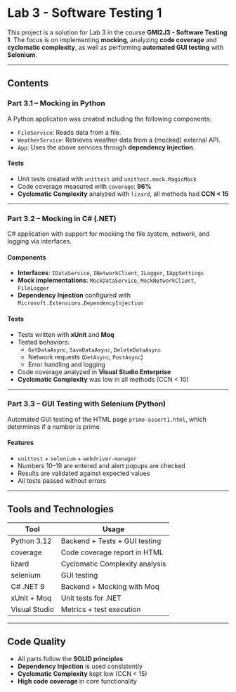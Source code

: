 # Lab 3 - Software Testing 1

This project is a solution for Lab 3 in the course **GMI2J3 - Software Testing 1**. The focus is on implementing **mocking**, analyzing **code coverage** and **cyclomatic complexity**, as well as performing **automated GUI testing** with **Selenium**.

---

## Contents

### Part 3.1 – Mocking in Python

A Python application was created including the following components:

- `FileService`: Reads data from a file.  
- `WeatherService`: Retrieves weather data from a (mocked) external API.  
- `App`: Uses the above services through **dependency injection**.  

#### Tests

- Unit tests created with `unittest` and `unittest.mock.MagicMock`  
- Code coverage measured with `coverage`: **96%**  
- **Cyclomatic Complexity** analyzed with `lizard`, all methods had **CCN < 15**

---

### Part 3.2 – Mocking in C# (.NET)

C# application with support for mocking the file system, network, and logging via interfaces.

#### Components

- **Interfaces**: `IDataService`, `INetworkClient`, `ILogger`, `IAppSettings`  
- **Mock implementations**: `MockDataService`, `MockNetworkClient`, `FileLogger`  
- **Dependency Injection** configured with `Microsoft.Extensions.DependencyInjection`  

#### Tests

- Tests written with **xUnit** and **Moq**  
- Tested behaviors:  
  - `GetDataAsync`, `SaveDataAsync`, `DeleteDataAsync`  
  - Network requests (`GetAsync`, `PostAsync`)  
  - Error handling and logging  
- Code coverage analyzed in **Visual Studio Enterprise**  
- **Cyclomatic Complexity** was low in all methods (CCN < 10)

---

### Part 3.3 – GUI Testing with Selenium (Python)

Automated GUI testing of the HTML page `prime-assert1.html`, which determines if a number is prime.

#### Features

- `unittest` + `selenium` + `webdriver-manager`  
- Numbers 10–19 are entered and alert popups are checked  
- Results are validated against expected values  
- All tests passed without errors  

---

## Tools and Technologies

| Tool           | Usage                            |
|----------------|----------------------------------|
| Python 3.12    | Backend + Tests + GUI testing    |
| coverage       | Code coverage report in HTML     |
| lizard         | Cyclomatic Complexity analysis   |
| selenium       | GUI testing                      |
| C# .NET 9      | Backend + Mocking with Moq       |
| xUnit + Moq    | Unit tests for .NET              |
| Visual Studio  | Metrics + test execution         |

---

## Code Quality

- All parts follow the **SOLID principles**  
- **Dependency Injection** is used consistently  
- **Cyclomatic Complexity** kept low (CCN < 15)  
- **High code coverage** in core functionality  
